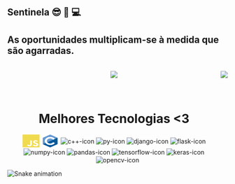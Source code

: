 ## Sentinela 😎 💊 💻
## As oportunidades multiplicam-se à medida que são agarradas.

<div align="center"> 
  <div style="display: inline_block"><br>
    <img  height="180em" src="https://github-readme-stats.vercel.app/api?username=sentineIa&show_icons=true&theme=great-gatsby&include_all_commits=true&count_private=true"/>
    <img align="right" height="180em" src="https://github-readme-stats.vercel.app/api/top-langs/?username=sentineIa&layout=compact&langs_count=16&theme=great-gatsby"/>
  </div>
  <br>

  <div style="display: inline_block"><br>
    <h1 align="center">Melhores Tecnologias <3</h1>
    <img align="center" height="30" width="40" alt="js-icon" src="https://raw.githubusercontent.com/devicons/devicon/master/icons/javascript/javascript-plain.svg">
    <img align="center" height="30" width="40" alt="c-icon" src="https://raw.githubusercontent.com/devicons/devicon/master/icons/c/c-original.svg">
    <img align="center" height="30" width="40" alt="c++-icon" src="https://cdn.jsdelivr.net/gh/devicons/devicon/icons/cplusplus/cplusplus-original.svg" />
    <img align="center" height="30" width="40" alt="py-icon" src="https://cdn.jsdelivr.net/gh/devicons/devicon/icons/python/python-original.svg" />
    <img align="center" height="30" width="40" alt="django-icon" src="https://cdn.jsdelivr.net/gh/devicons/devicon/icons/django/django-original.svg" />
    <img align="center" height="30" width="40" alt="flask-icon" src="https://cdn.jsdelivr.net/gh/devicons/devicon/icons/flask/flask-original.svg" />
    <img align="center" height="30" width="40" alt="numpy-icon" src="https://cdn.jsdelivr.net/gh/devicons/devicon/icons/numpy/numpy-original.svg" />
    <img align="center" height="30" width="40" alt="pandas-icon" src="https://cdn.jsdelivr.net/gh/devicons/devicon/icons/pandas/pandas-original.svg" />
    <img align="center" height="30" width="40" alt="tensorflow-icon" src="https://cdn.jsdelivr.net/gh/devicons/devicon/icons/tensorflow/tensorflow-original.svg" />
    <img align="center" height="30" width="40" alt="keras-icon" src="https://cdn.jsdelivr.net/gh/devicons/devicon/icons/keras/keras-original.svg" />
    <img align="center" height="30" width="40" alt="opencv-icon" src="https://cdn.jsdelivr.net/gh/devicons/devicon/icons/opencv/opencv-original.svg" />
  </div>
</div>

![Snake animation](https://github.com/LuigiGF/LuigiGF/blob/output/github-contribution-grid-snake.svg)
